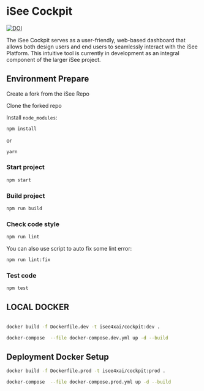 # iSee Cockpit
<a href="https://doi.org/10.5281/zenodo.7696114"><img src="https://zenodo.org/badge/DOI/10.5281/zenodo.7696114.svg" alt="DOI"></a>

The iSee Cockpit serves as a user-friendly, web-based dashboard that allows both design users and end users to seamlessly interact with the iSee Platform. This intuitive tool is currently in development as an integral component of the larger iSee project.

## Environment Prepare

Create a fork from the iSee Repo

Clone the forked repo

Install `node_modules`:

```bash
npm install
```

or

```bash
yarn
```

### Start project

```bash
npm start
```

### Build project

```bash
npm run build
```

### Check code style

```bash
npm run lint
```

You can also use script to auto fix some lint error:

```bash
npm run lint:fix
```

### Test code

```bash
npm test
```

## LOCAL DOCKER

```bash

docker build -f Dockerfile.dev -t isee4xai/cockpit:dev .

docker-compose  --file docker-compose.dev.yml up -d --build
```

## Deployment Docker Setup

```bash
docker build -f Dockerfile.prod -t isee4xai/cockpit:prod .
```

```bash
docker-compose  --file docker-compose.prod.yml up -d --build
```
